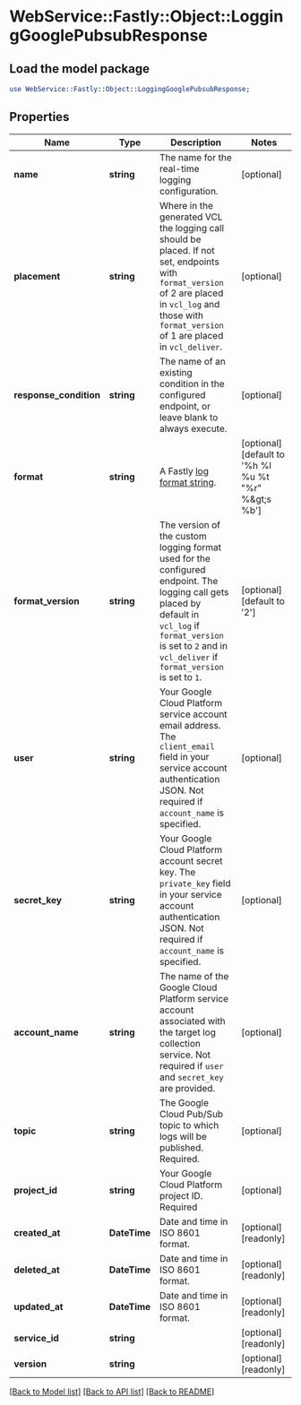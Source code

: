 # WebService::Fastly::Object::LoggingGooglePubsubResponse

## Load the model package
```perl
use WebService::Fastly::Object::LoggingGooglePubsubResponse;
```

## Properties
Name | Type | Description | Notes
------------ | ------------- | ------------- | -------------
**name** | **string** | The name for the real-time logging configuration. | [optional] 
**placement** | **string** | Where in the generated VCL the logging call should be placed. If not set, endpoints with `format_version` of 2 are placed in `vcl_log` and those with `format_version` of 1 are placed in `vcl_deliver`.  | [optional] 
**response_condition** | **string** | The name of an existing condition in the configured endpoint, or leave blank to always execute. | [optional] 
**format** | **string** | A Fastly [log format string](https://docs.fastly.com/en/guides/custom-log-formats). | [optional] [default to &#39;%h %l %u %t &quot;%r&quot; %&amp;gt;s %b&#39;]
**format_version** | **string** | The version of the custom logging format used for the configured endpoint. The logging call gets placed by default in `vcl_log` if `format_version` is set to `2` and in `vcl_deliver` if `format_version` is set to `1`.  | [optional] [default to &#39;2&#39;]
**user** | **string** | Your Google Cloud Platform service account email address. The `client_email` field in your service account authentication JSON. Not required if `account_name` is specified. | [optional] 
**secret_key** | **string** | Your Google Cloud Platform account secret key. The `private_key` field in your service account authentication JSON. Not required if `account_name` is specified. | [optional] 
**account_name** | **string** | The name of the Google Cloud Platform service account associated with the target log collection service. Not required if `user` and `secret_key` are provided. | [optional] 
**topic** | **string** | The Google Cloud Pub/Sub topic to which logs will be published. Required. | [optional] 
**project_id** | **string** | Your Google Cloud Platform project ID. Required | [optional] 
**created_at** | **DateTime** | Date and time in ISO 8601 format. | [optional] [readonly] 
**deleted_at** | **DateTime** | Date and time in ISO 8601 format. | [optional] [readonly] 
**updated_at** | **DateTime** | Date and time in ISO 8601 format. | [optional] [readonly] 
**service_id** | **string** |  | [optional] [readonly] 
**version** | **string** |  | [optional] [readonly] 

[[Back to Model list]](../README.md#documentation-for-models) [[Back to API list]](../README.md#documentation-for-api-endpoints) [[Back to README]](../README.md)



